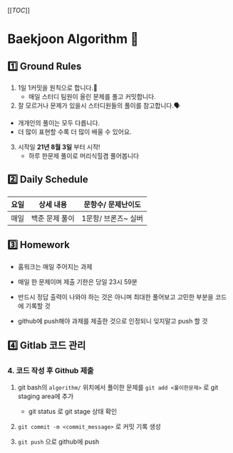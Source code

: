 [[_TOC_]]

# Baekjoon Algorithm 🎵

## 1️⃣ Ground Rules 

1. 1일 1커밋을 원칙으로 합니다.👏
   - 매일 스터디 팀원이 올린 문제를 풀고 커밋합니다.
2.  잘 모르거나 문제가 있을시 스터디원들의 풀이를 참고합니다.🗣 
   - 개개인의 풀이는 모두 다릅니다. 
   - 더 많이 표현할 수록 더 많이 배울 수 있어요. 
3. 시작일 **21년 8월 3일** 부터 시작!
   - 하루 한문제 풀이로 머리식힐겸 풀어봅니다



## 2️⃣ Daily Schedule

| 요일 | 상세 내용      | 문항수/ 문제난이도  |
| ---- | -------------- | ------------------- |
| 매일 | 백준 문제 풀이 | 1문항/ 브론즈~ 실버 |



## 3️⃣ Homework

- 홈워크는 매일 주어지는 과제
- 매일 한 문제이며 제출 기한은 당일 23시 59분
- 반드시 정답 출력이 나와야 하는 것은 아니며 최대한 풀어보고 고민한 부분을 코드에 기록할 것

- github에 push해야 과제를 제출한 것으로 인정되니 잊지말고 push 할 것

## 4️⃣ Gitlab 코드 관리

### 4. 코드 작성 후 Github 제출

1. git bash의 `algorithm/` 위치에서 풀이한 문제를 `git add <풀이한문제>` 로 git staging area에 추가

   - git status 로 git stage 상태 확인

     

2. `git commit -m <commit_message>` 로 커밋 기록 생성

   

3. `git push` 으로 github에 push

